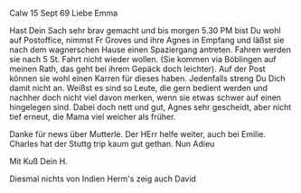  Calw 15 Sept 69
Liebe Emma

Hast Dein Sach sehr brav gemacht und bis morgen 5.30 PM bist Du wohl auf Postoffice, nimmst Fr Groves und ihre Agnes in Empfang und läßst sie nach dem wagnerschen Hause einen Spaziergang antreten. Fahren werden sie nach 5 St. Fahrt nicht wieder wollen. (Sie kommen via Böblingen auf meinen Rath, das geht bei ihrem Gepäck doch leichter). Auf der Post können sie wohl einen Karren für dieses haben. Jedenfalls streng Du Dich damit nicht an. Weißst es sind so Leute, die gern bedient werden und nachher doch nicht viel davon merken, wenn sie etwas schwer auf einen hingelegen sind. Dabei doch nett und gut, Agnes sehr gescheidt, aber nicht tief erneut, die Mama viel weicher als früher.

Danke für news über Mutterle. Der HErr helfe weiter, auch bei Emilie. Charles hat der Stuttg trip kaum gut gethan. Nun Adieu

 Mit Kuß
 Dein H.

Diesmal nichts von Indien
Herm's zeig auch David
